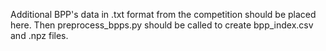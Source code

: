 Additional BPP's data in .txt format from the competition should be placed here. Then preprocess_bpps.py should be called to create bpp_index.csv and .npz files.
